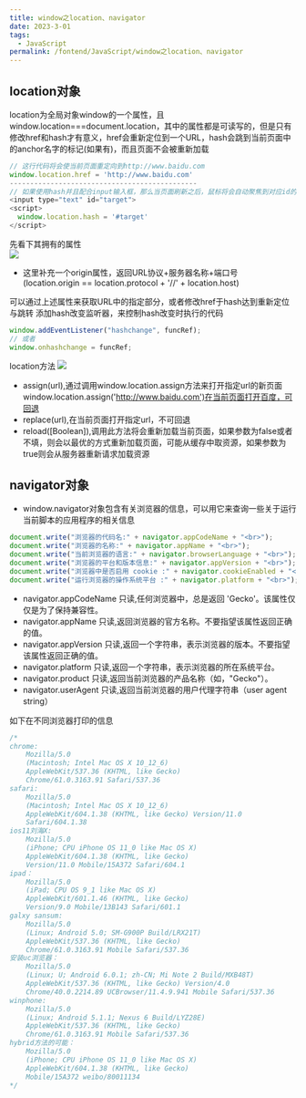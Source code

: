 ```yaml
---
title: window之location、navigator  
date: 2023-3-01
tags:
  - JavaScript
permalink: /fontend/JavaScript/window之location、navigator
---
```


## location对象

location为全局对象window的一个属性，且window.location===document.location，其中的属性都是可读写的，但是只有修改href和hash才有意义，href会重新定位到一个URL，hash会跳到当前页面中的anchor名字的标记(如果有)，而且页面不会被重新加载
```js
// 这行代码将会使当前页面重定向到http://www.baidu.com
window.location.href = 'http://www.baidu.com'
----------------------------------------------
// 如果使用hash并且配合input输入框，那么当页面刷新之后，鼠标将会自动聚焦到对应id的input输入框，
<input type="text" id="target">
<script>
  window.location.hash = '#target'
</script>
```
先看下其拥有的属性  
![](http://file.cqcdq.top/HEEASmhvywa7nJOnd0MHmwNUQo67Kl7j/loc%E5%B1%9E%E6%80%A7.png)  
- 这里补充一个origin属性，返回URL协议+服务器名称+端口号 (location.origin == location.protocol + '//' + location.host)

可以通过上述属性来获取URL中的指定部分，或者修改href于hash达到重新定位与跳转
添加hash改变监听器，来控制hash改变时执行的代码
```js
window.addEventListener("hashchange", funcRef);
// 或者
window.onhashchange = funcRef;
```
location方法
![](http://file.cqcdq.top/hBjtWC7ynaoEqBe2s4pBh4aEHRLUyL2P/loc%E6%96%B9%E6%B3%95.png)

- assign(url),通过调用window.location.assign方法来打开指定url的新页面window.location.assign('http://www.baidu.com')在当前页面打开百度，可回退
- replace(url),在当前页面打开指定url，不可回退
- reload([Boolean]),调用此方法将会重新加载当前页面，如果参数为false或者不填，则会以最优的方式重新加载页面，可能从缓存中取资源，如果参数为true则会从服务器重新请求加载资源

## navigator对象

- window.navigator对象包含有关浏览器的信息，可以用它来查询一些关于运行当前脚本的应用程序的相关信息
```js
document.write("浏览器的代码名:" + navigator.appCodeName + "<br>");
document.write("浏览器的名称:" + navigator.appName + "<br>");
document.write("当前浏览器的语言:" + navigator.browserLanguage + "<br>");
document.write("浏览器的平台和版本信息:" + navigator.appVersion + "<br>");
document.write("浏览器中是否启用 cookie :" + navigator.cookieEnabled + "<br>");
document.write("运行浏览器的操作系统平台 :" + navigator.platform + "<br>");
```

- navigator.appCodeName 只读,任何浏览器中，总是返回 'Gecko'。该属性仅仅是为了保持兼容性。
- navigator.appName 只读,返回浏览器的官方名称。不要指望该属性返回正确的值。
- navigator.appVersion 只读,返回一个字符串，表示浏览器的版本。不要指望该属性返回正确的值。
- navigator.platform 只读,返回一个字符串，表示浏览器的所在系统平台。
- navigator.product 只读,返回当前浏览器的产品名称（如，"Gecko"）。
- navigator.userAgent 只读,返回当前浏览器的用户代理字符串（user agent string）

如下在不同浏览器打印的信息
```js
/*
chrome:
    Mozilla/5.0
    (Macintosh; Intel Mac OS X 10_12_6)
    AppleWebKit/537.36 (KHTML, like Gecko)
    Chrome/61.0.3163.91 Safari/537.36
safari:
    Mozilla/5.0
    (Macintosh; Intel Mac OS X 10_12_6)
    AppleWebKit/604.1.38 (KHTML, like Gecko) Version/11.0
    Safari/604.1.38
ios11刘海X:
    Mozilla/5.0
    (iPhone; CPU iPhone OS 11_0 like Mac OS X)
    AppleWebKit/604.1.38 (KHTML, like Gecko)
    Version/11.0 Mobile/15A372 Safari/604.1
ipad：
    Mozilla/5.0
    (iPad; CPU OS 9_1 like Mac OS X)
    AppleWebKit/601.1.46 (KHTML, like Gecko)
    Version/9.0 Mobile/13B143 Safari/601.1
galxy sansum:
    Mozilla/5.0
    (Linux; Android 5.0; SM-G900P Build/LRX21T)
    AppleWebKit/537.36 (KHTML, like Gecko)
    Chrome/61.0.3163.91 Mobile Safari/537.36
安装uc浏览器：
    Mozilla/5.0
    (Linux; U; Android 6.0.1; zh-CN; Mi Note 2 Build/MXB48T)
    AppleWebKit/537.36 (KHTML, like Gecko) Version/4.0
    Chrome/40.0.2214.89 UCBrowser/11.4.9.941 Mobile Safari/537.36
winphone:
    Mozilla/5.0
    (Linux; Android 5.1.1; Nexus 6 Build/LYZ28E)
    AppleWebKit/537.36 (KHTML, like Gecko) 
    Chrome/61.0.3163.91 Mobile Safari/537.36
hybrid方法的可能：
    Mozilla/5.0
    (iPhone; CPU iPhone OS 11_0 like Mac OS X)
    AppleWebKit/604.1.38 (KHTML, like Gecko)
    Mobile/15A372 weibo/80011134
*/
```
